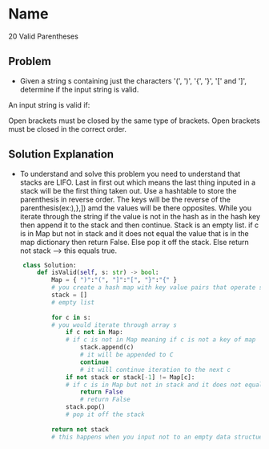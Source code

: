 # Name

20 Valid Parentheses

## Problem

* Given a string s containing just the characters '(', ')', '{', '}', '[' and ']', determine if the input string is valid.

An input string is valid if:

Open brackets must be closed by the same type of brackets.
Open brackets must be closed in the correct order.


## Solution Explanation

* To understand and solve this problem you need to understand that stacks are LIFO. Last in first out which means the last thing inputed in a stack will be the first thing taken out. Use a hashtable to store the parenthesis in reverse order. The keys will be the reverse of the parenthesis(ex:),},]) amd the values will be there opposites. While you iterate through the string if the value is not in the hash as in the hash key then append it to the stack and then continue. Stack is an empty list. if c is in Map but not in stack and it does not equal the value that is in the map dictionary then return False. Else pop it off the stack. Else return not stack --> this equals true. 


```python
    class Solution:
        def isValid(self, s: str) -> bool:
            Map = { ")":"(", "]":"[", "}":"{" }
            # you create a hash map with key value pairs that operate similar to a stack the keys are the reverse opposites of the values.
            stack = []
            # empty list 
            
            for c in s:
            # you would iterate through array s
                if c not in Map:
                # if c is not in Map meaning if c is not a key of map
                    stack.append(c)
                    # it will be appended to C
                    continue
                    # it will continue iteration to the next c    
                if not stack or stack[-1] != Map[c]: 
                # if c is in Map but not in stack and it does not equal Map[c] for example Map[")"].
                    return False
                    # return False
                stack.pop()
                # pop it off the stack
                
            return not stack 
            # this happens when you input not to an empty data structue
```
